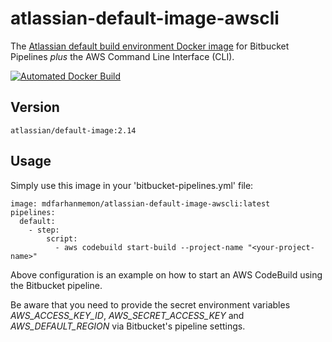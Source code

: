 # atlassian-default-image-awscli
The [Atlassian default build environment Docker image](https://hub.docker.com/r/atlassian/default-image/) for Bitbucket Pipelines *plus* the AWS Command Line Interface (CLI).

[![Automated Docker Build](https://img.shields.io/docker/automated/mdfarhanmemon/atlassian-default-image-awscli.svg)](https://hub.docker.com/r/mdfarhanmemon/atlassian-default-image-awscli/)

## Version

	atlassian/default-image:2.14

## Usage

Simply use this image in your 'bitbucket-pipelines.yml' file:

    image: mdfarhanmemon/atlassian-default-image-awscli:latest
    pipelines:
      default:
        - step:
            script:
              - aws codebuild start-build --project-name "<your-project-name>"

Above configuration is an example on how to start an AWS CodeBuild using the Bitbucket pipeline. 

Be aware that you need to provide the secret environment variables *AWS_ACCESS_KEY_ID*, *AWS_SECRET_ACCESS_KEY* and *AWS_DEFAULT_REGION* via Bitbucket's pipeline settings.
